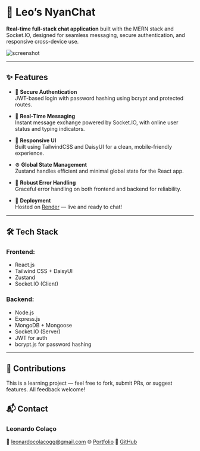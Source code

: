 # 🐾 Leo’s NyanChat

**Real-time full-stack chat application** built with the MERN stack and Socket.IO, designed for seamless messaging, secure authentication, and responsive cross-device use.

![screenshot](./screenshot.png) <!-- Optional: Replace with actual screenshot path -->

---

## ✨ Features

- 🔐 **Secure Authentication**  
  JWT-based login with password hashing using bcrypt and protected routes.

- 💬 **Real-Time Messaging**  
  Instant message exchange powered by Socket.IO, with online user status and typing indicators.

- 📱 **Responsive UI**  
  Built using TailwindCSS and DaisyUI for a clean, mobile-friendly experience.

- ⚙️ **Global State Management**  
  Zustand handles efficient and minimal global state for the React app.

- 🧰 **Robust Error Handling**  
  Graceful error handling on both frontend and backend for reliability.

- 🚀 **Deployment**  
  Hosted on [Render](https://leos-nyanchat.onrender.com/) — live and ready to chat!

---

## 🛠️ Tech Stack

### Frontend:
- React.js  
- Tailwind CSS + DaisyUI  
- Zustand  
- Socket.IO (Client)

### Backend:
- Node.js  
- Express.js  
- MongoDB + Mongoose  
- Socket.IO (Server)  
- JWT for auth  
- bcrypt.js for password hashing

---

## 🤝 Contributions
This is a learning project — feel free to fork, submit PRs, or suggest features. All feedback welcome!

## 📬 Contact
### Leonardo Colaço
📧 leonardocolacogg@gmail.com
🌐 [Portfolio](https://leonardobloom.github.io/portfolio-website)
🔗 [GitHub](https://github.com/LeonardoBloom)


